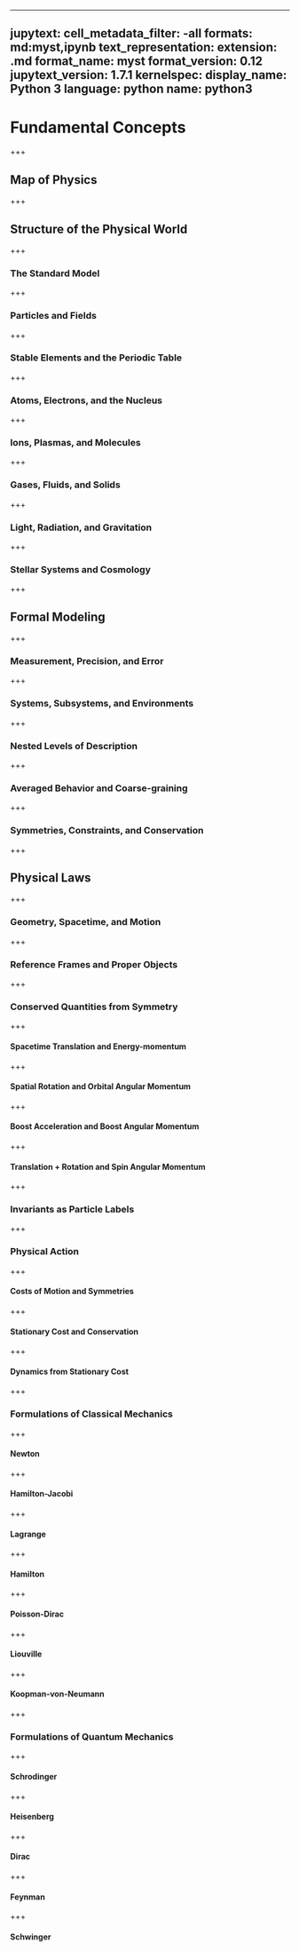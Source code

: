 <!-- #region jupyter={"source_hidden": true} -->
---
jupytext:
  cell_metadata_filter: -all
  formats: md:myst,ipynb
  text_representation:
    extension: .md
    format_name: myst
    format_version: 0.12
    jupytext_version: 1.7.1
kernelspec:
  display_name: Python 3
  language: python
  name: python3
---
<!-- #endregion -->

# Fundamental Concepts

+++

## Map of Physics

+++


## Structure of the Physical World

+++


### The Standard Model

+++


### Particles and Fields

+++


### Stable Elements and the Periodic Table

+++


### Atoms, Electrons, and the Nucleus

+++


### Ions, Plasmas, and Molecules

+++


### Gases, Fluids, and Solids

+++


### Light, Radiation, and Gravitation

+++


### Stellar Systems and Cosmology

+++


## Formal Modeling

+++


### Measurement, Precision, and Error

+++


### Systems, Subsystems, and Environments

+++


### Nested Levels of Description

+++


### Averaged Behavior and Coarse-graining

+++


### Symmetries, Constraints, and Conservation

+++


## Physical Laws

+++


### Geometry, Spacetime, and Motion

+++


### Reference Frames and Proper Objects

+++


### Conserved Quantities from Symmetry

+++


#### Spacetime Translation and Energy-momentum

+++


#### Spatial Rotation and Orbital Angular Momentum

+++


#### Boost Acceleration and Boost Angular Momentum

+++


#### Translation + Rotation and Spin Angular Momentum

+++


### Invariants as Particle Labels

+++


### Physical Action 

+++


#### Costs of Motion and Symmetries

+++


#### Stationary Cost and Conservation

+++


#### Dynamics from Stationary Cost 

+++


### Formulations of Classical Mechanics

+++


#### Newton

+++


#### Hamilton-Jacobi

+++


#### Lagrange

+++


#### Hamilton

+++


#### Poisson-Dirac

+++


#### Liouville

+++


#### Koopman-von-Neumann

+++


### Formulations of Quantum Mechanics

+++


#### Schrodinger

+++


#### Heisenberg

+++


#### Dirac

+++


#### Feynman

+++


#### Schwinger



